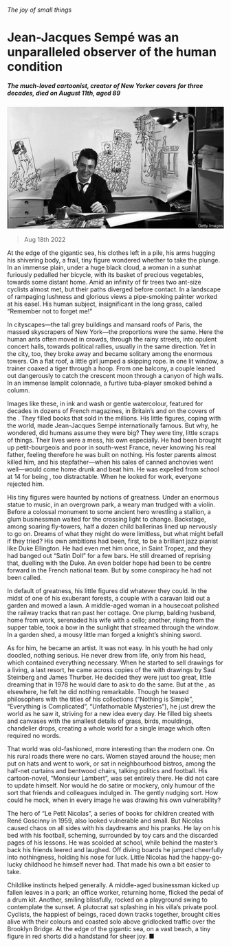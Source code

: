 ###### The joy of small things

# Jean-Jacques Sempé was an unparalleled observer of the human condition 

##### The much-loved cartoonist, creator of New Yorker covers for three decades, died on August 11th, aged 89 

![image](images/20220820_OBP001.jpg) 

> Aug 18th 2022 

At the edge of the gigantic sea, his clothes left in a pile, his arms hugging his shivering body, a frail, tiny figure wondered whether to take the plunge. In an immense plain, under a huge black cloud, a woman in a sunhat furiously pedalled her bicycle, with its basket of precious vegetables, towards some distant home. Amid an infinity of fir trees two ant-size cyclists almost met, but their paths diverged before contact. In a landscape of rampaging lushness and glorious views a pipe-smoking painter worked at his easel. His human subject, insignificant in the long grass, called “Remember not to forget me!” 

In cityscapes—the tall grey buildings and mansard roofs of Paris, the massed skyscrapers of New York—the proportions were the same. Here the human ants often moved in crowds, through the rainy streets, into opulent concert halls, towards political rallies, usually in the same direction. Yet in the city, too, they broke away and became solitary among the enormous towers. On a flat roof, a little girl jumped a skipping rope. In one lit window, a trainer coaxed a tiger through a hoop. From one balcony, a couple leaned out dangerously to catch the crescent moon through a canyon of high walls. In an immense lamplit colonnade, a furtive tuba-player smoked behind a column. 

Images like these, in ink and wash or gentle watercolour, featured for decades in dozens of French magazines, in Britain’s  and on the covers of the . They filled books that sold in the millions. His little figures, coping with the world, made Jean-Jacques Sempé internationally famous. But why, he wondered, did humans assume they were big? They were tiny, little scraps of things. Their lives were a mess, his own especially. He had been brought up petit-bourgeois and poor in south-west France, never knowing his real father, feeling therefore he was built on nothing. His foster parents almost killed him, and his stepfather—when his sales of canned anchovies went well—would come home drunk and beat him. He was expelled from school at 14 for being , too distractable. When he looked for work, everyone rejected him. 

His tiny figures were haunted by notions of greatness. Under an enormous statue to music, in an overgrown park, a weary man trudged with a violin. Before a colossal monument to some ancient hero wrestling a stallion, a glum businessman waited for the crossing light to change. Backstage, among soaring fly-towers, half a dozen child ballerinas lined up nervously to go on. Dreams of what they might do were limitless, but what might befall if they tried? His own ambitions had been, first, to be a brilliant jazz pianist like Duke Ellington. He had even met him once, in Saint Tropez, and they had banged out “Satin Doll” for a few bars. He still dreamed of reprising that, duelling with the Duke. An even bolder hope had been to be centre forward in the French national team. But by some conspiracy he had not been called. 

In default of greatness, his little figures did whatever they could. In the midst of one of his exuberant forests, a couple with a caravan laid out a garden and mowed a lawn. A middle-aged woman in a housecoat polished the railway tracks that ran past her cottage. One plump, balding husband, home from work, serenaded his wife with a cello; another, rising from the supper table, took a bow in the sunlight that streamed through the window. In a garden shed, a mousy little man forged a knight’s shining sword. 

As for him, he became an artist. It was not easy. In his youth he had only doodled, nothing serious. He never drew from life, only from his head, which contained everything necessary. When he started to sell drawings for a living, a last resort, he came across copies of the  with drawings by Saul Steinberg and James Thurber. He decided they were just too great, little dreaming that in 1978 he would dare to ask to do the same. But at the , as elsewhere, he felt he did nothing remarkable. Though he teased philosophers with the titles of his collections (“Nothing is Simple”, “Everything is Complicated”, “Unfathomable Mysteries”), he just drew the world as he saw it, striving for a new idea every day. He filled big sheets and canvases with the smallest details of grass, birds, mouldings, chandelier drops, creating a whole world for a single image which often required no words. 

That world was old-fashioned, more interesting than the modern one. On his rural roads there were no cars. Women stayed around the house; men put on hats and went to work, or sat in neighbourhood bistros, among the half-net curtains and bentwood chairs, talking politics and football. His cartoon-novel, “Monsieur Lambert”, was set entirely there. He did not care to update himself. Nor would he do satire or mockery, only humour of the sort that friends and colleagues indulged in. The gently nudging sort. How could he mock, when in every image he was drawing his own vulnerability?

The hero of “Le Petit Nicolas”, a series of books for children created with René Goscinny in 1959, also looked vulnerable and small. But Nicolas caused chaos on all sides with his daydreams and his pranks. He lay on his bed with his football, scheming, surrounded by toy cars and the discarded pages of his lessons. He was scolded at school, while behind the master’s back his friends leered and laughed. Off diving boards he jumped cheerfully into nothingness, holding his nose for luck. Little Nicolas had the happy-go-lucky childhood he himself never had. That made his own a bit easier to take. 

Childlike instincts helped generally. A middle-aged businessman kicked up fallen leaves in a park; an office worker, returning home, flicked the pedal of a drum kit. Another, smiling blissfully, rocked on a playground swing to contemplate the sunset. A plutocrat sat splashing in his villa’s private pool. Cyclists, the happiest of beings, raced down tracks together, brought cities alive with their colours and coasted solo above gridlocked traffic over the Brooklyn Bridge. At the edge of the gigantic sea, on a vast beach, a tiny figure in red shorts did a handstand for sheer joy. ■


